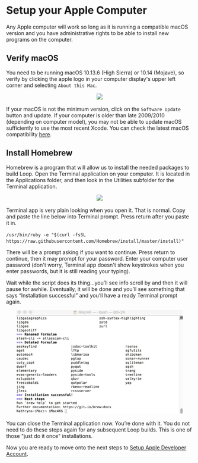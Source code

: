 # Setup your Apple Computer

Any Apple computer will work so long as it is running a compatible macOS version and you have administrative rights to be able to install new programs on the computer.

## Verify macOS

You need to be running macOS 10.13.6 (High Sierra) or 10.14 (Mojave), so verify by clicking the apple logo in your computer display's upper left corner and selecting `About this Mac`.

<p align="center">
<img src="../img/macOS.png" width="450">
</p>

If your macOS is not the minimum version, click on the `Software Update` button and update.  If your computer is older than late 2009/2010 (depending on computer model), you may not be able to update macOS sufficiently to use the most recent Xcode.  You can check the latest macOS compatibility [here](https://www.apple.com/macos/how-to-upgrade/#hardware-requirements).

## Install Homebrew

Homebrew is a program that will allow us to install the needed packages to build Loop.  Open the Terminal application on your computer.  It is located in the Applications folder, and then look in the Utilities subfolder for the Terminal application.

<p align="center">
<img src="../img/terminal.png" width="550">
</p>

Terminal app is very plain looking when you open it.  That is normal. Copy and paste the line below into Terminal prompt.  Press return after you paste it in.

`/usr/bin/ruby -e "$(curl -fsSL https://raw.githubusercontent.com/Homebrew/install/master/install)"`

There will be a prompt asking if you want to continue.  Press return to continue, then it may prompt for your password.  Enter your computer user password (don't worry, Terminal app doesn't show keystrokes when you enter passwords, but it is still reading your typing).  

Wait while the script does its thing...you’ll see info scroll by and then it will pause for awhile.  Eventually, it will be done and you’ll see something that says “Installation successful” and you’ll have a ready Terminal prompt again.

<p align="center">
<img src="../img/carthage.jpg" width="450">
</p>

You can close the Terminal application now.  You’re done with it.  You do not need to do these steps again for any subsequent Loop builds. This is one of those "just do it once" installations.

Now you are ready to move onto the next steps to [Setup Apple Developer Account](https://loopkit.github.io/loopdocs/build/build-developer.md).
